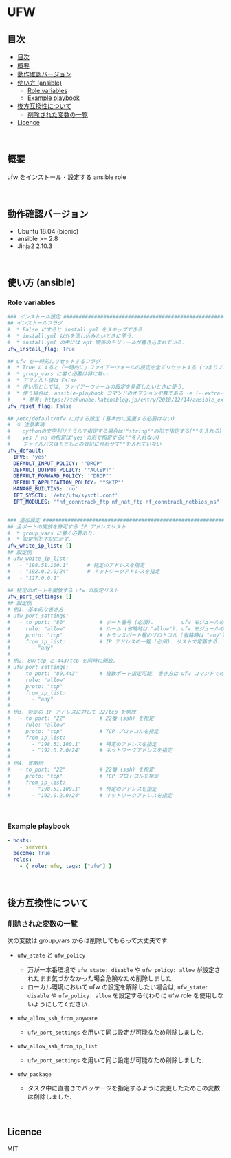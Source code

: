 # UFW

## 目次

<!-- TOC depthFrom:2 -->

- [目次](#目次)
- [概要](#概要)
- [動作確認バージョン](#動作確認バージョン)
- [使い方 (ansible)](#使い方-ansible)
    - [Role variables](#role-variables)
    - [Example playbook](#example-playbook)
- [後方互換性について](#後方互換性について)
    - [削除された変数の一覧](#削除された変数の一覧)
- [Licence](#licence)

<!-- /TOC -->

<br>

## 概要

ufw をインストール・設定する ansible role

<br>

## 動作確認バージョン

- Ubuntu 18.04 (bionic)
- ansible >= 2.8
- Jinja2 2.10.3

<br>

## 使い方 (ansible)

### Role variables

```yaml
### インストール設定 ###############################################################################
## インストールフラグ
#  * False にすると install.yml をスキップできる.
#  * install.yml 以外を流し込みたいときに使う.
#  * install.yml の中には apt 関係のモジュールが書き込まれている.
ufw_install_flag: True

## ufw を一時的にリセットするフラグ
#  * True にすると「一時的に」ファイアーウォールの設定を全てリセットする (つまりノーガード状態).
#  * group_vars に書く必要は特に無い.
#  * デフォルト値は False
#  * 使い所としては, ファイアーウォールの設定を見直したいときに使う.
#  * 使う場合は, ansible-playbook コマンドのオプション引数である -e (--extra-vars) を付け足して意識的に使うことを心がける.
#    * 参考: https://tekunabe.hatenablog.jp/entry/2018/12/14/ansible_extra_vars_file
ufw_reset_flag: False

## /etc/default/ufw に対する設定 (基本的に変更する必要はない)
#  ※ 注意事項
#    pythonの文字列リテラルで指定する場合は'"string"'の形で指定する(""を入れる)
#    yes / no の指定は'yes'の形で指定する(""を入れない)
#    ファイルパスはもともとの表記に合わせて""を入れていない
ufw_default:
  IPV6: 'yes'
  DEFAULT_INPUT_POLICY: '"DROP"'
  DEFAULT_OUTPUT_POLICY: '"ACCEPT"'
  DEFAULT_FORWARD_POLICY: '"DROP"'
  DEFAULT_APPLICATION_POLICY: '"SKIP"'
  MANAGE_BUILTINS: 'no'
  IPT_SYSCTL: '/etc/ufw/sysctl.conf'
  IPT_MODULES: '"nf_conntrack_ftp nf_nat_ftp nf_conntrack_netbios_ns"'


### 追加設定 #######################################################################################
## 全ポートの開放を許可する IP アドレスリスト
#  * group_vars に書く必要あり.
#  * 設定例を下記に示す.
ufw_white_ip_list: []
## 設定例
# ufw_white_ip_list:
#   - "198.51.100.1"      # 特定のアドレスを指定
#   - "192.0.2.0/24"      # ネットワークアドレスを指定
#   - "127.0.0.1"

## 特定のポートを開放する ufw の設定リスト
ufw_port_settings: []
## 設定例
# 例1. 基本的な書き方
# ufw_port_settings:
#   - to_port: "80"           # ポート番号 (必須).         ufw モジュールの to_port と同じ形式
#     rule: "allow"           # ルール (省略時は "allow"). ufw モジュールの rules と同じ形式
#     proto: "tcp"            # トランスポート層のプロトコル (省略時は "any"). ufw モジュールの proto と同じ形式
#     from_ip_list:           # IP アドレスの一覧 (必須). リストで定義する.
#       - "any"
#
# 例2. 80/tcp と 443/tcp を同時に開放.
# ufw_port_settings:
#   - to_port: "80,443"       # 複数ポート指定可能. 書き方は ufw コマンドでの設定時と同じ.
#     rule: "allow"
#     proto: "tcp"
#     from_ip_list:
#       - "any"
#
# 例3. 特定の IP アドレスに対して 22/tcp を開放
#   - to_port: "22"           # 22番 (ssh) を指定
#     rule: "allow"
#     proto: "tcp"            # TCP プロトコルを指定
#     from_ip_list:
#       - "198.51.100.1"      # 特定のアドレスを指定
#       - "192.0.2.0/24"      # ネットワークアドレスを指定
#
# 例4. 省略例
#   - to_port: "22"           # 22番 (ssh) を指定
#     proto: "tcp"            # TCP プロトコルを指定
#     from_ip_list:
#       - "198.51.100.1"      # 特定のアドレスを指定
#       - "192.0.2.0/24"      # ネットワークアドレスを指定
```

<br>

### Example playbook

```yaml
- hosts:
    - servers
  become: True
  roles:
    - { role: ufw, tags: ["ufw"] }
```

<br>

## 後方互換性について

### 削除された変数の一覧

次の変数は group_vars からは削除してもらって大丈夫です.

* `ufw_state` と `ufw_policy`
  * 万が一本番環境で `ufw_state: disable` や `ufw_policy: allow` が設定されたまま気づかなかった場合危険なため削除しました.
  * ローカル環境において ufw の設定を解除したい場合は, `ufw_state: disable` や `ufw_policy: allow` を設定する代わりに ufw role を使用しないようにしてください.

* `ufw_allow_ssh_from_anyware`
  * `ufw_port_settings` を用いて同じ設定が可能なため削除しました.
* `ufw_allow_ssh_from_ip_list`
  * `ufw_port_settings` を用いて同じ設定が可能なため削除しました.
* `ufw_package`
  * タスク中に直書きでパッケージを指定するように変更したためこの変数は削除しました.

<br>

## Licence
MIT
